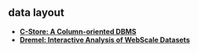 ## data layout

- **[C-Store: A Column-oriented DBMS][cstore]**
- **[Dremel: Interactive Analysis of WebScale Datasets][dremel]**


[cstore]: c-store.md
[dremel]: dremel.md